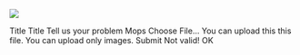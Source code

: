 ![](Maszyny/Linux/Bank/Pasted%20image%2020210813131742.png)

Title Title
Tell us your problem
Mops
Choose File...
You can upload this this file. You can upload only images.
Submit
Not valid!
OK
